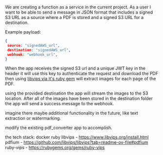 We are creating a function as a service in the current project.
As a user I want to be able to send a message in JSON format
that includes a signed S3 URL as a source where a PDF is stored and a signed S3 URL for a destination.

Example payload:

```json
{
 source: "signedAWS_url",
 destination: "signedAWS_url",
 webhook: "webhook_url",
}
```

When the app receives the signed S3 url and a unique JWT key in the header
it will use this key to authenticate the request and download the PDF
then using [libvips via it's ruby gem](https://rubygems.org/gems/ruby-vips) will extract images for each page of the PDF.

using the provided destination the app will stream the images to the S3 location.
After all of the images have been stored in the destination folder the app
will send a success message to the webhook.

imagine there maybe additional functionality in the future, like text extraction or watermarking.

modify the existing pdf_converter app to accomplish.

the tech stack:
docker
ruby
libvips - https://www.libvips.org/install.html
pdfium - https://github.com/libvips/libvips?tab=readme-ov-file#pdfium
ruby-vips - https://rubygems.org/gems/ruby-vips
